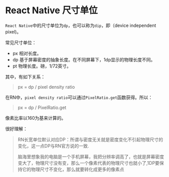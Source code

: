 # React Native 尺寸单位

`React Native`中的尺寸单位为`dp`，也可以称为`dip`，即（device independent pixel)。

常见尺寸单位：
- px 相对长度。
- dp 基于屏幕密度的抽象长度。在不同屏幕下，1dp显示的物理长度不同。
- pt 物理长度。磅，1/72英寸。

其中，有如下关系：
> px = dp / pixel density ratio

在RN中，`pixel density ratio`可以通过`PixelRatio.get`函数获得。所以：
> px = dp / PixelRatio.get

像素比率以160为基来计算的。

很好理解：
> RN长宽单位默认对应DP：所谓与密度无关就是密度变化不引起物理尺寸的变化，这一点DP与RN官方说的一致.
>
> 脑海里想象我的电脑是一个手机屏幕，我把分辨率调高了，也就是屏幕密度变大了，物理尺寸没有变，那么一个像素代表的物理尺寸也就小了,1DP要保持它的物理尺寸不变化，那么就要转化成更多的像素点
